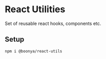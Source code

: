 # React Utilities

Set of reusable react hooks, components etc.

## Setup

```sh
npm i @boonya/react-utils
```
